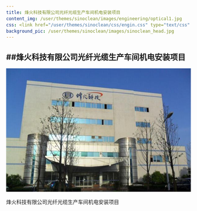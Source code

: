 ```yaml
---
title: 烽火科技有限公司光纤光缆生产车间机电安装项目
content_img: /user/themes/sinoclean/images/engineering/optical1.jpg
css: <link href="/user/themes/sinoclean/css/engin.css" type="text/css" rel="stylesheet" />
background_pic: /user/themes/sinoclean/images/sinoclean_head.jpg
---
```


##烽火科技有限公司光纤光缆生产车间机电安装项目
---

![Pic1](/user/themes/sinoclean/images/engineering/optical1.jpg)

烽火科技有限公司光纤光缆生产车间机电安装项目
